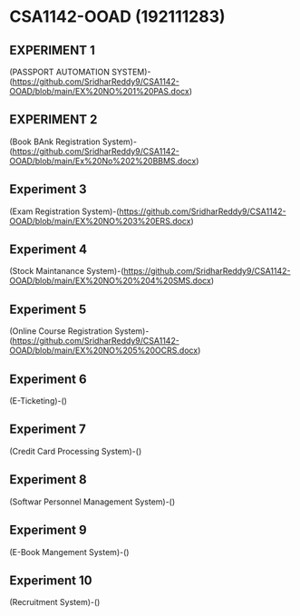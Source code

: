 # CSA1142-OOAD (192111283)
## EXPERIMENT 1 
(PASSPORT AUTOMATION SYSTEM)-(https://github.com/SridharReddy9/CSA1142-OOAD/blob/main/EX%20NO%201%20PAS.docx)
## EXPERIMENT 2
(Book BAnk Registration System)-(https://github.com/SridharReddy9/CSA1142-OOAD/blob/main/Ex%20No%202%20BBMS.docx)
## Experiment 3
(Exam Registration System)-(https://github.com/SridharReddy9/CSA1142-OOAD/blob/main/EX%20NO%203%20ERS.docx)
## Experiment 4
(Stock Maintanance System)-(https://github.com/SridharReddy9/CSA1142-OOAD/blob/main/EX%20NO%20%204%20SMS.docx)
## Experiment 5
(Online Course Registration System)-(https://github.com/SridharReddy9/CSA1142-OOAD/blob/main/EX%20NO%205%20OCRS.docx)
## Experiment 6
(E-Ticketing)-()
## Experiment 7
(Credit Card Processing System)-()
## Experiment 8
(Softwar Personnel Management System)-()
## Experiment 9
(E-Book Mangement System)-()
## Experiment 10
(Recruitment System)-()
